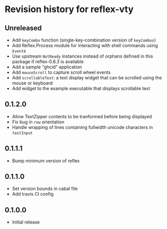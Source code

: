 # Revision history for reflex-vty

## Unreleased

* Add `keyCombo` function (single-key-combination version of `keyCombos`)
* Add Reflex.Process module for interacting with shell commands using `Event`s
* Use upstream `NotReady` instances instead of orphans defined in this package if reflex-0.6.3 is available
* Add a sample "ghcid" application
* Add `mouseScroll` to capture scroll wheel events
* Add `scrollableText`: a text display widget that can be scrolled using the mouse or keyboard
* Add widget to the example executable that displays scrollable text

## 0.1.2.0
* Allow TextZipper contents to be tranformed before being displayed
* Fix bug in `row` orientation
* Handle wrapping of lines containing fullwidth unicode characters in `textInput`

## 0.1.1.1

* Bump minimum version of reflex

## 0.1.1.0

* Set version bounds in cabal file
* Add travis CI config

## 0.1.0.0

* Initial release

